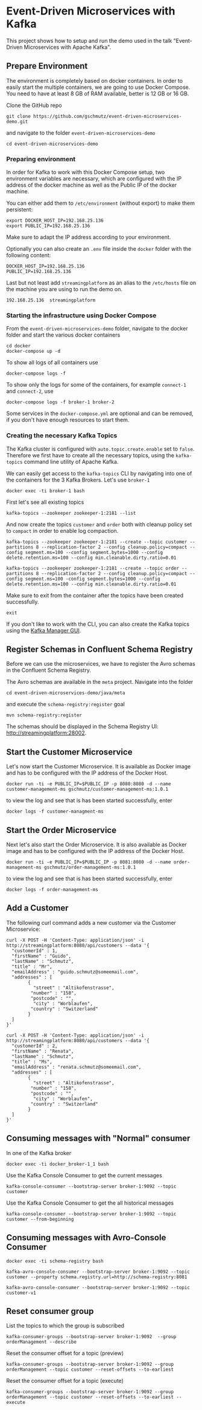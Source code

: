 # Event-Driven Microservices with Kafka

This project shows how to setup and run the demo used in the talk "Event-Driven Microservices with Apache Kafka".  

## Prepare Environment

The environment is completely based on docker containers. In order to easily start the multiple containers, we are going to use Docker Compose. You need to have at least 8 GB of RAM available, better is 12 GB or 16 GB. 

Clone the GitHub repo

```
git clone https://github.com/gschmutz/event-driven-microservices-demo.git
```

and navigate to the folder `event-driven-microservices-demo`

```
cd event-driven-microservices-demo
```

### Preparing environment

In order for Kafka to work with this Docker Compose setup, two environment variables are necessary, which are configured with the IP address of the docker machine as well as the Public IP of the docker machine. 

You can either add them to `/etc/environment` (without export) to make them persistent:

```
export DOCKER_HOST_IP=192.168.25.136
export PUBLIC_IP=192.168.25.136
```

Make sure to adapt the IP address according to your environment. 

Optionally you can also create an `.env` file inside the `docker` folder with the following content:

```
DOCKER_HOST_IP=192.168.25.136
PUBLIC_IP=192.168.25.136
```

Last but not least add `streamingplatform` as an alias to the `/etc/hosts` file on the machine you are using to run the demo on.

```
192.168.25.136	streamingplatform
```

### Starting the infrastructure using Docker Compose

From the `event-driven-microservices-demo` folder, navigate to the docker folder and start the various docker containers 

```
cd docker
docker-compose up -d
```

To show all logs of all containers use

```
docker-compose logs -f
```

To show only the logs for some of the containers, for example `connect-1` and `connect-2`, use

```
docker-compose logs -f broker-1 broker-2
```

Some services in the `docker-compose.yml` are optional and can be removed, if you don't have enough resources to start them. 

### Creating the necessary Kafka Topics

The Kafka cluster is configured with `auto.topic.create.enable` set to `false`. Therefore we first have to create all the necessary topics, using the `kafka-topics` command line utility of Apache Kafka. 

We can easily get access to the `kafka-topics` CLI by navigating into one of the containers for the 3 Kafka Brokers. Let's use `broker-1`

```
docker exec -ti broker-1 bash
```

First let's see all existing topics

```
kafka-topics --zookeeper zookeeper-1:2181 --list
```

And now create the topics `customer` and `order` both with cleanup policy set to `compact` in order to enable log compaction. 

```
kafka-topics --zookeeper zookeeper-1:2181 --create --topic customer --partitions 8 --replication-factor 2 --config cleanup.policy=compact --config segment.ms=100 --config segment.bytes=1000 --config delete.retention.ms=100 --config min.cleanable.dirty.ratio=0.01

kafka-topics --zookeeper zookeeper-1:2181 --create --topic order --partitions 8 --replication-factor 2 --config cleanup.policy=compact --config segment.ms=100 -config segment.bytes=1000 --config delete.retention.ms=100 --config min.cleanable.dirty.ratio=0.01
```

Make sure to exit from the container after the topics have been created successfully.

```
exit
```

If you don't like to work with the CLI, you can also create the Kafka topics using the [Kafka Manager GUI](http://streamingplatform:29000). 

## Register Schemas in Confluent Schema Registry

Before we can use the microservices, we have to register the Avro schemas in the Confluent Schema Registry. 

The Avro schemas are available in the `meta` project. Navigate into the folder 

```
cd event-driven-microservices-demo/java/meta
```

and execute the `schema-registry:register` goal

```
mvn schema-registry:register
```

The schemas should be displayed in the Schema Registry UI: <http://streamingplatform:28002>. 

## Start the Customer Microservice

Let's now start the Customer Microservice. It is available as Docker image and has to be configured with the IP address of the Docker Host. 

```
docker run -ti -e PUBLIC_IP=$PUBLIC_IP -p 8080:8080 -d --name customer-management-ms gschmutz/customer-management-ms:1.0.1
```

to view the log and see that is has been started successfully, enter

```
docker logs -f customer-managment-ms
```


## Start the Order Microservice

Next let's also start the Order Microservice. It is also available as Docker image and has to be configured with the IP address of the Docker Host. 


```
docker run -ti -e PUBLIC_IP=$PUBLIC_IP -p 8081:8080 -d --name order-management-ms gschmutz/order-management-ms:1.0.1
```

to view the log and see that is has been started successfully, enter

```
docker logs -f order-management-ms
```

## Add a Customer

The following curl command adds a new customer via the Customer Microservice:

```
curl -X POST -H 'Content-Type: application/json' -i http://streamingplatform:8080/api/customers --data '{
  "customerId" : 1,
  "firstName" : "Guido",
  "lastName" : "Schmutz",
  "title" : "Mr",
  "emailAddress" : "guido.schmutz@someemail.com",
  "addresses" : [
  		{
  		  "street" : "Altikofenstrasse",
         "number" : "158",
         "postcode" : "",
		  "city" : "Worblaufen",
         "country" : "Switzerland"
  		}
  ]
}'
```

```
curl -X POST -H 'Content-Type: application/json' -i http://streamingplatform:8080/api/customers --data '{
  "customerId" : 2,
  "firstName" : "Renata",
  "lastName" : "Schmutz",
  "title" : "Ms",
  "emailAddress" : "renata.schmutz@someemail.com",
  "addresses" : [
  		{
  		  "street" : "Altikofenstrasse",
         "number" : "158",
         "postcode" : "",
		  "city" : "Worblaufen",
         "country" : "Switzerland"
  		}
  ]
}'
```


## Consuming messages with "Normal" consumer

In one of the Kafka broker

```
docker exec -ti docker_broker-1_1 bash
```

Use the Kafka Console Consumer to get the current messages

```
kafka-console-consumer --bootstrap-server broker-1:9092 --topic customer
```

Use the Kafka Console Consumer to get the all historical messages

```
kafka-console-consumer --bootstrap-server broker-1:9092 --topic customer --from-beginning
```

## Consuming messages with Avro-Console Consumer

```
docker exec -ti schema-registry bash
```

```
kafka-avro-console-consumer --bootstrap-server broker-1:9092 --topic customer --property schema.registry.url=http://schema-registry:8081
```

```
kafka-avro-console-consumer --bootstrap-server broker-1:9092 --topic customer-v1 
```

## Reset consumer group

List the topics to which the group is subscribed

```
kafka-consumer-groups --bootstrap-server broker-1:9092  --group orderManagement --describe
```

Reset the consumer offset for a topic (preview)

```
kafka-consumer-groups --bootstrap-server broker-1:9092 --group orderManagement --topic customer --reset-offsets --to-earliest
```

Reset the consumer offset for a topic (execute)

```
kafka-consumer-groups --bootstrap-server broker-1:9092 --group orderManagement --topic customer --reset-offsets --to-earliest --execute
```
